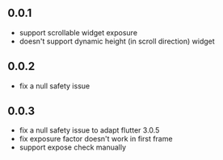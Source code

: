 ## 0.0.1
* support scrollable widget exposure
* doesn't support dynamic height (in scroll direction) widget

## 0.0.2
* fix a null safety issue

## 0.0.3
* fix a null safety issue to adapt flutter 3.0.5
* fix exposure factor doesn't work in first frame
* support expose check manually
